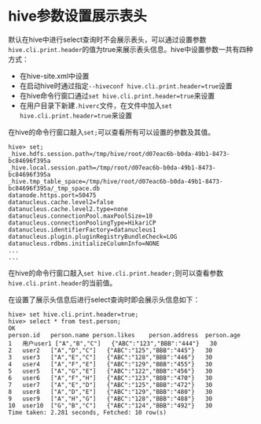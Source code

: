 # hive参数设置展示表头

默认在hive中进行select查询时不会展示表头，可以通过设置参数`hive.cli.print.header`的值为true来展示表头信息。hive中设置参数一共有四种方式：

* 在hive-site.xml中设置
* 在启动hive时通过指定`--hiveconf hive.cli.print.header=true`设置
* 在hive命令行窗口通过`set hive.cli.print.header=true`来设置
* 在用户目录下新建`.hiverc`文件，在文件中加入`set hive.cli.print.header=true`来设置

在hive的命令行窗口敲入`set;`可以查看所有可以设置的参数及其值。

```text
hive> set;
_hive.hdfs.session.path=/tmp/hive/root/d07eac6b-b0da-49b1-8473-bc84696f395a
_hive.local.session.path=/tmp/root/d07eac6b-b0da-49b1-8473-bc84696f395a
_hive.tmp_table_space=/tmp/hive/root/d07eac6b-b0da-49b1-8473-bc84696f395a/_tmp_space.db
datanode.https.port=50475
datanucleus.cache.level2=false
datanucleus.cache.level2.type=none
datanucleus.connectionPool.maxPoolSize=10
datanucleus.connectionPoolingType=HikariCP
datanucleus.identifierFactory=datanucleus1
datanucleus.plugin.pluginRegistryBundleCheck=LOG
datanucleus.rdbms.initializeColumnInfo=NONE
...
...
```

在hive的命令行窗口敲入`set hive.cli.print.header;`则可以查看参数`hive.cli.print.header`的当前值。

在设置了展示头信息后进行select查询时即会展示头信息如下：

```text
hive> set hive.cli.print.header=true;
hive> select * from test.person;
OK
person.id	person.name	person.likes	person.address	person.age
1	用户user1	["A","B","C"]	{"ABC":"123","BBB":"444"}	30
2	user2	["A","D","C"]	{"ABC":"125","BBB":"445"}	30
3	user3	["A","E","C"]	{"ABC":"128","BBB":"446"}	30
4	user4	["A","F","E"]	{"ABC":"129","BBB":"455"}	30
5	user5	["A","G","E"]	{"ABC":"122","BBB":"456"}	30
6	user6	["A","F","H"]	{"ABC":"123","BBB":"470"}	30
7	user7	["A","E","D"]	{"ABC":"125","BBB":"472"}	30
8	user8	["A","D","E"]	{"ABC":"129","BBB":"480"}	30
9	user9	["A","H","G"]	{"ABC":"128","BBB":"488"}	30
10	user10	["G","B","C"]	{"ABC":"124","BBB":"492"}	30
Time taken: 2.281 seconds, Fetched: 10 row(s)
```



